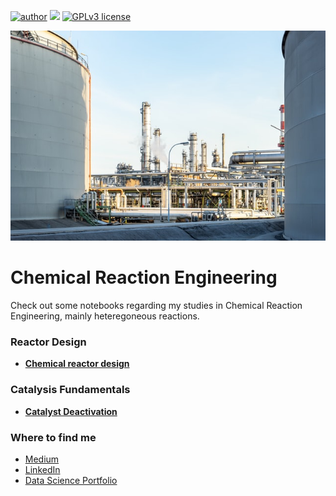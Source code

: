 [![author](https://img.shields.io/badge/author-lucca.miorelli-red.svg)](https://www.linkedin.com/in/lucca-miorelli/) [![](https://img.shields.io/badge/python-3.7+-blue.svg)](https://www.python.org/downloads/release/python-365/) [![GPLv3 license](https://img.shields.io/badge/License-GPLv3-blue.svg)](http://perso.crans.org/besson/LICENSE.html)

<p align="center">
  <img src="dimitry-anikin-ATyawSn-NsE-unsplash (1).jpg" >
</p>

# Chemical Reaction Engineering
Check out some notebooks regarding my studies in Chemical Reaction Engineering, mainly heteregoneous reactions.

### Reactor Design
* [**Chemical reactor design**]()

### Catalysis Fundamentals
* [**Catalyst Deactivation**](https://github.com/lucca-miorelli/ufrgs_reatores_heterogeneos/blob/main/C%C3%A1lculo_de_Reatores_Qu%C3%ADmicos_Heterog%C3%AAneos_Desativa%C3%A7%C3%A3o_de_Catalisadores.ipynb)

### Where to find me
* [Medium](https://medium.com/@lucca.miorelli)
* [LinkedIn](https://www.linkedin.com/in/lucca-miorelli/)
* [Data Science Portfolio](https://github.com/lucca-miorelli/ds_projects)
